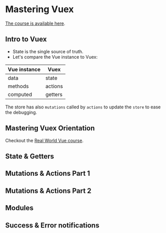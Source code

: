 # Mastering Vuex

[The course is available here](https://www.vuemastery.com/courses/mastering-vuex).

## Intro to Vuex

- State is the single source of truth.
- Let's compare the Vue instance to Vuex:

| Vue instance | Vuex    |
| ------------ | ------- |
| data         | state   |
| methods      | actions |
| computed     | getters |

The store has also `mutations` called by `actions` to update the `store` to ease the debugging.

## Mastering Vuex Orientation

Checkout the [Real World Vue course](../Real.world.vue2.course/Notes.md).

## State & Getters

## Mutations & Actions Part 1

## Mutations & Actions Part 2

## Modules

## Success & Error notifications
